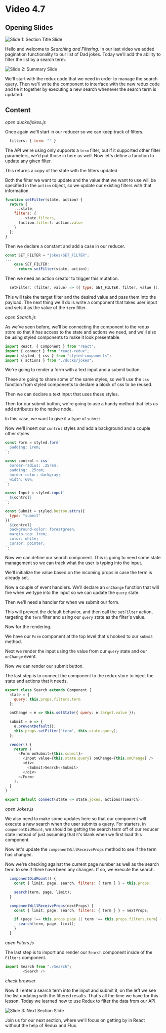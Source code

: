 # Video 4.7

## Opening Slides

![Slide 1: Section Title Slide](./slide-1-title.png)

Hello and welcome to _Searching and Filtering_. In our last video we added pagination functionality to our list of Dad jokes. Today we'll add the ability to filter the list by a search term.

![Slide 2: Summary Slide](./slide-2-summary.png)

We'll start with the redux code that we need in order to manage the search query. Then we'll write the component to interface with the new redux code and tie it together by executing a new search whenever the search term is updated.

## Content

_open ducks/jokes.js_

Once again we'll start in our reducer so we can keep track of filters.

```javascript
  filters: { term: "" }
```

The API we're using only supports a `term` filter, but if it supported other filter parameters, we'd put those in here as well. Now let's define a function to update any given filter.

This returns a copy of the state with the filters updated.

Both the filter we want to update and the value that we want to use will be specified in the `action` object, so we update our existing filters with that information.

```javascript
function setFilter(state, action) {
  return {
    ...state,
    filters: {
      ...state.filters,
      [action.filter]: action.value
    }
  };
}
```

Then we declare a constant and add a case in our reducer.

```javascript
const SET_FILTER = "jokes/SET_FILTER";
...
    case SET_FILTER:
      return setFilter(state, action);

```

Then we need an action creator to trigger this mutation.

```javascript
  setFilter: (filter, value) => ({ type: SET_FILTER, filter, value }),
```

This will take the target filter and the desired value and pass them into the payload. The next thing we'll do is write a component that takes user input and sets it as the value of the `term` filter.

_open Search.js_

As we've seen before, we'll be connecting the component to the redux store so that it has access to the state and actions we need, and we'll also be using styled components to make it look presentable.

```javascript
import React, { Component } from "react";
import { connect } from "react-redux";
import styled, { css } from "styled-components";
import { actions } from "./ducks/jokes";
```

We're going to render a form with a text input and a submit button.

These are going to share some of the same styles, so we'll use the `css` function from styled components to declare a block of css to be reused.

Then we can declare a text input that uses these styles.

Then for our submit button, we're going to use a handy method that lets us add attributes to the native node.

In this case, we want to give it a type of `submit`.

Now we'll insert our `control` styles and add a background and a couple other styles.

```javascript
const Form = styled.form`
  padding: 1rem;
`;

const control = css`
  border-radius: .25rem;
  padding: .25rem;
  border-color: darkgray;
  width: 60%;
`;

const Input = styled.input`
  ${control}
`;

const Submit = styled.button.attrs({
  type: "submit"
})`
  ${control}
  background-color: forestgreen;
  margin-top: 1rem;
  color: white;
  cursor: pointer;
`;
```

Now we can define our search component. This is going to need some state management so we can track what the user is typing into the input.

We'll initialize the value based on the incoming props in case the term is already set.

Now a couple of event handlers. We'll declare an `onChange` function that will fire when we type into the input so we can update the `query` state.

Then we'll need a handler for when we submit our form.

This will prevent the default behavior, and then call the `setFilter` action, targeting the `term` filter and using our `query` state as the filter's value.

Now for the rendering.

We have our `Form` component at the top level that's hooked to our `submit` method.

Next we render the input using the value from our `query` state and our `onChange` event.

Now we can render our submit button.

The last step is to connect the component to the redux store to inject the state and actions that it needs.

```javascript
export class Search extends Component {
  state = {
    query: this.props.filters.term
  };

  onChange = e => this.setState({ query: e.target.value });

  submit = e => {
    e.preventDefault();
    this.props.setFilter("term", this.state.query);
  };

  render() {
    return (
      <Form onSubmit={this.submit}>
        <Input value={this.state.query} onChange={this.onChange} />
        <div>
          <Submit>Search</Submit>
        </div>
      </Form>
    );
  }
}

export default connect(state => state.jokes, actions)(Search);
```

_open Jokes.js_

We also need to make some updates here so that our component will execute a new search when the user submits a query. For starters, in `componentDidMount`, we should be getting the search term off of our reducer state instead of just assuming that it's blank when we first load this component.

Now let's update the `componentWillReceiveProps` method to see if the term has changed.

Now we're checking against the current page number as well as the search term to see if there have been any changes. If so, we execute the search.

```javascript
  componentDidMount() {
    const { limit, page, search, filters: { term } } = this.props;

    search(term, page, limit);
  }

  componentWillReceiveProps(nextProps) {
    const { limit, page, search, filters: { term } } = nextProps;

    if (page !== this.props.page || term !== this.props.filters.term) {
      search(term, page, limit);
    }
  }
```

_open Filters.js_

The last step is to import and render our `Search` component inside of the `Filters` component.


```javascript
import Search from "./Search";
        <Search />
```

_check browser_

Now if I enter a search term into the input and submit it, on the left we see the list updating with the filtered results. That's all the time we have for this lesson. Today we learned how to use Redux to filter the data from our API.

![Slide 3: Next Section Slide](./slide-3-next-section.png)

Join us for our next section, where we'll focus on getting by in React without the help of Redux and Flux.
